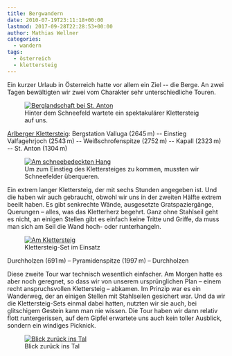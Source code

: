 ```yaml
---
title: Bergwandern
date: 2010-07-19T23:11:18+00:00
lastmod: 2017-09-28T22:28:53+00:00
author: Mathias Wellner
categories:
  - wandern
tags:
  - österreich
  - klettersteig
---
```

Ein kurzer Urlaub in Österreich hatte vor allem ein Ziel -- die Berge. An zwei Tagen bewältigten wir zwei vom Charakter sehr unterschiedliche Touren. 

<figure>
  <a href="http://www.flickr.com/photos/mwellner/4810086204/" title="Berglandschaft bei St. Anton">
    <img srcset="https://farm5.staticflickr.com/4081/4810086204_72f030eeb3_n.jpg 320w, https://farm5.staticflickr.com/4081/4810086204_72f030eeb3_z.jpg 640w" src="https://farm5.staticflickr.com/4081/4810086204_72f030eeb3_b.jpg" title="Berglandschaft bei St. Anton">
  </a>
  
  <figcaption>Hinter dem Schneefeld wartete ein spektakulärer Klettersteig auf uns.</figcaption>
</figure>

[Arlberger Klettersteig](http://www.klettersteig.com/kArlberg/): Bergstation Valluga (2645&thinsp;m) -- Einstieg Valfagehrjoch (2543&thinsp;m) -- Weißschrofenspitze (2752&thinsp;m) -- Kapall (2323&thinsp;m) -- St. Anton (1304&thinsp;m)

<figure>
  <a href="http://www.flickr.com/photos/mwellner/4810086444/" title="Am schneebedeckten Hang">
    <img srcset="https://farm5.staticflickr.com/4073/4810086444_4a7f0e4fe5_n.jpg 320w, https://farm5.staticflickr.com/4073/4810086444_4a7f0e4fe5_z.jpg 640w" src="https://farm5.staticflickr.com/4073/4810086444_4a7f0e4fe5_b.jpg" title="Am schneebedeckten Hang">
  </a>  
  <figcaption>Um zum Einstieg des Klettersteiges zu kommen, mussten wir Schneefelder überqueren.</figcaption>
</figure>

Ein extrem langer Klettersteig, der mit sechs Stunden angegeben ist. Und die haben wir auch gebraucht, obwohl wir uns in der zweiten Hälfte extrem beeilt haben. Es gibt senkrechte Wände, ausgesetzte Gratspaziergänge, Querungen &ndash; alles, was das Kletterherz begehrt. Ganz ohne Stahlseil geht es nicht, an einigen Stellen gibt es einfach keine Tritte und Griffe, da muss man sich am Seil die Wand hoch- oder runterhangeln. 

<figure>
  <a href="http://www.flickr.com/photos/mwellner/4809464255/" title="Am Klettersteig">
    <img srcset="https://farm5.staticflickr.com/4117/4809464255_0cdbc44557_n.jpg 320w, https://farm5.staticflickr.com/4117/4809464255_0cdbc44557_z.jpg 640w" src="https://farm5.staticflickr.com/4117/4809464255_0cdbc44557_b.jpg" title="Am Klettersteig">
  </a>  
  <figcaption>Klettersteig-Set im Einsatz</figcaption>
</figure>

Durchholzen (691&thinsp;m) &ndash; Pyramidenspitze (1997&thinsp;m) &ndash; Durchholzen

Diese zweite Tour war technisch wesentlich einfacher. Am Morgen hatte es aber noch geregnet, so dass wir von unserem ursprünglichen Plan &ndash; einem recht anspruchsvollen Klettersteig &ndash; abkamen. Im Prinzip war es ein Wanderweg, der an einigen Stellen mit Stahlseilen gesichert war. Und da wir die Klettersteig-Sets einmal dabei hatten, nutzten wir sie auch, bei glitschigem Gestein kann man nie wissen. Die Tour haben wir dann relativ flott runtergerissen, auf dem Gipfel erwartete uns auch kein toller Ausblick, sondern ein windiges Picknick. 

<figure>
  <a href="http://www.flickr.com/photos/mwellner/4809464457/" title="Blick zurück ins Tal">
    <img srcset="https://farm5.staticflickr.com/4094/4809464457_2e7dc41a74_n.jpg 320w, https://farm5.staticflickr.com/4094/4809464457_2e7dc41a74_z.jpg 640w" src="https://farm5.staticflickr.com/4094/4809464457_2e7dc41a74_b.jpg" title="Blick zurück ins Tal">
  </a>  
  <figcaption>Blick zurück ins Tal</figcaption>
</figure>